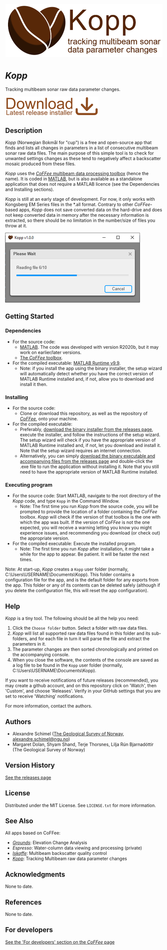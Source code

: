 ![](https://github.com/alexschimel/Kopp/blob/master/Kopp_resources/banner.png)

# *Kopp* 

Tracking multibeam sonar raw data parameter changes.

[![](https://github.com/alexschimel/Kopp/blob/master/Kopp_resources/download.png)](https://github.com/alexschimel/Kopp/releases/download/v1.0.0/Kopp_v100_setup.exe)

## Description

*Kopp* (Norwegian Bokmål for "cup") is a free and open-source app that finds and lists all changes in parameters in a list of consecutive multibeam sonar raw data files. The main purpose of this simple tool is to check for unwanted settings changes as these tend to negatively affect a backscatter mosaic produced from these files. 

*Kopp* uses the [*CoFFee* multibeam data processing toolbox](https://github.com/alexschimel/CoFFee) (hence the name). It is coded in [MATLAB](https://www.mathworks.com/products/matlab.html), but is also available as a standalone application that does not require a MATLAB licence (see the Dependencies and Installing sections).

*Kopp* is still at an early stage of development. For now, it only works with Kongsberg EM Series files in the \*.all format. Contrary to other *CoFFee*-based apps, *Kopp* does not save converted data on the hard-drive and does not keep converted data in memory after the necessary information is extracted, so there should be no limitation in the number/size of files you throw at it.

![](https://github.com/alexschimel/Kopp/blob/master/Kopp_resources/screenshot.png)

## Getting Started

### Dependencies

* For the source code:
  * [MATLAB](https://www.mathworks.com/products/matlab.html). The code was developed with version R2020b, but it may work on earlier/later versions.
  * [The *CoFFee* toolbox](https://github.com/alexschimel/CoFFee).
* For the compiled executable: [MATLAB Runtime v9.9](https://www.mathworks.com/products/compiler/matlab-runtime.html).
  * Note: if you install the app using the binary installer, the setup wizard will automatically detect whether you have the correct version of MATLAB Runtime installed and, if not, allow you to download and install it then.

### Installing

* For the source code: 
  * Clone or download this repository, as well as the repository of [*CoFFee*](https://github.com/alexschimel/CoFFee), onto your machine.
* For the compiled executable: 
  * Preferably, [download the binary installer from the releases page](https://github.com/alexschimel/Kopp/releases), execute the installer, and follow the instructions of the setup wizard. The setup wizard will check if you have the appropriate version of MATLAB Runtime installed and, if not, let you download and install it. Note that the setup wizard requires an internet connection.
  * Alternatively, you can simply [download the binary executable and accompanying files from the releases page](https://github.com/alexschimel/Kopp/releases) and double-click the .exe file to run the application without installing it. Note that you still need to have the appropriate version of MATLAB Runtime installed.

### Executing program

* For the source code: Start MATLAB, navigate to the root directory of the *Kopp* code, and type `Kopp` in the Command Window.
  * Note: The first time you run *Kopp* from the source code, you will be prompted to provide the location of a folder containing the *CoFFee* toolbox. *Kopp* will check if the version of that toolbox is the one with which the app was built. If the version of *CoFFee* is not the one expected, you will receive a warning letting you know you might experience issues, and recommending you download (or check out) the appropriate version.
* For the compiled executable: Execute the installed program.
  * Note: The first time you run *Kopp* after installation, it might take a while for the app to appear. Be patient. It will be faster the next times.

Note: At start-up, *Kopp* creates a `Kopp` user folder (normally, C:\Users\USERNAME\Documents\Kopp). This folder contains a configuration file for the app, and is the default folder for any exports from the app. This folder or any of its contents can be deleted safely (although if you delete the configuration file, this will reset the app configuration).

## Help

*Kopp* is a tiny tool. The following should be all the help you need:
1. Click the `Choose folder` button. Select a folder with raw data files. 
2. *Kopp* will list all supported raw data files found in this folder and its sub-folders, and for each file in turn it will parse the file and extract the parameters in it.
3. The parameter changes are then sorted chronologically and printed on the accompanying console.
4. When you close the software, the contents of the console are saved as a log file to be found in the `Kopp` user folder (normally, C:\Users\USERNAME\Documents\Kopp).

If you want to receive notifications of future releases (recommended), you may create a github account, and on this repository click on 'Watch', then 'Custom', and choose 'Releases'. Verify in your GitHub settings that you are set to receive 'Watching' notifications.

For more information, contact the authors.

## Authors

* Alexandre Schimel ([The Geological Survey of Norway](https://www.ngu.no), alexandre.schimel@ngu.no)
* Margaret Dolan, Shyam Shand, Terje Thorsnes, Lilja Rún Bjarnadóttir (The Geological Survey of Norway)

## Version History

[See the releases page](https://github.com/alexschimel/Kopp/releases)

## License

Distributed under the MIT License. See `LICENSE.txt` for more information.

## See Also

All apps based on CoFFee:
* [*Grounds*](https://github.com/alexschimel/Grounds): Elevation Change Analysis
* *Espresso*: Water-column data viewing and processing (private)
* [*Iskaffe*](https://github.com/alexschimel/Iskaffe): Multibeam backscatter quality control
* [*Kopp*](https://github.com/alexschimel/Kopp): Tracking Multibeam raw data parameter changes

## Acknowledgments

None to date.

## References 

None to date.

## For developers

[See the 'For developers' section on the *CoFFee* page](https://github.com/alexschimel/CoFFee)
